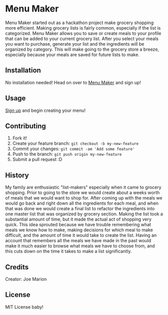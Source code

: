 # Menu Maker

Menu Maker started out as a hackathon project make grocery shopping more efficient. Making grocery lists is fairly common, especially if the list is categorized. Menu Maker allows you to save or create meals to your profile that can be added to your current grocery list. After you select your meals you want to purchase, generate your list and the ingredients will be organized by category. This will make going to the grocery store a breeze, especially because your meals are saved for future lists to make.


## Installation

No installation needed! Head on over to [Menu Maker](https://www.personalmenumaker.com) and sign up!

## Usage

[Sign up](https://www.personalmenumaker.com/signup) and begin creating your menu!

## Contributing

1. Fork it!
2. Create your feature branch: `git checkout -b my-new-feature`
3. Commit your changes: `git commit -am 'Add some feature'`
4. Push to the branch: `git push origin my-new-feature`
5. Submit a pull request :D

## History

My family are enthusiastic "list-makers" especially when it came to grocery shopping. Prior to going to the store we would create about a weeks worth of meals that we would want to shop for. After coming up with the meals we would go back and right down all the ingredients for each meal, and when that was done we would create a final list to refactor the ingredients into one master list that was organized by grocery section. Making the list took a substantial amount of time, but it made the actual act of shopping very quick. This idea sprouted because we have trouble remembering what meals we know how to make, making decisions for which meal to make difficult, and the amount of time it would take to create the list. Having an account that remembers all the meals we have made in the past would make it much easier to browse what meals we have to choose from, and this cuts down on the time it takes to make a list significantly.

## Credits

Creator: Joe Marion

## License

MIT License baby!
